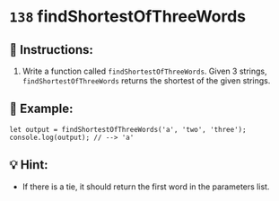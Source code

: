 # `138` findShortestOfThreeWords

## 📝 Instructions:

1. Write a function called `findShortestOfThreeWords`. Given 3 strings, `findShortestOfThreeWords` returns the shortest of the given strings.

## 📎 Example:

```Js
let output = findShortestOfThreeWords('a', 'two', 'three');
console.log(output); // --> 'a'
```

## 💡 Hint:

+ If there is a tie, it should return the first word in the parameters list.
